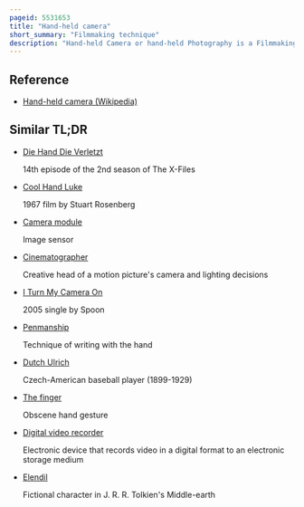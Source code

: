 ```yaml
---
pageid: 5531653
title: "Hand-held camera"
short_summary: "Filmmaking technique"
description: "Hand-held Camera or hand-held Photography is a Filmmaking and Video Production Technique where the Camera is held in the Hands of the Camera Operator rather than mounted on a Tripod or other Base. Hand-held Cameras are used because they are compact for traveling and because they allow greater Freedom of Movement during filming. Newsreel Camera Operators often collected Images using a hand-held Camera. Virtually all modern Video Cameras are small enough for hand-held Use but many professional Video Cameras are specifically designed for Hand-Held Use such as electronic News-Gathering and electronic Field Production."
---
```


## Reference

- [Hand-held camera (Wikipedia)](https://en.wikipedia.org/?curid=5531653)

## Similar TL;DR

- [Die Hand Die Verletzt](/tldr/en/die-hand-die-verletzt)

  14th episode of the 2nd season of The X-Files

- [Cool Hand Luke](/tldr/en/cool-hand-luke)

  1967 film by Stuart Rosenberg

- [Camera module](/tldr/en/camera-module)

  Image sensor

- [Cinematographer](/tldr/en/cinematographer)

  Creative head of a motion picture's camera and lighting decisions

- [I Turn My Camera On](/tldr/en/i-turn-my-camera-on)

  2005 single by Spoon

- [Penmanship](/tldr/en/penmanship)

  Technique of writing with the hand

- [Dutch Ulrich](/tldr/en/dutch-ulrich)

  Czech-American baseball player (1899-1929)

- [The finger](/tldr/en/the-finger)

  Obscene hand gesture

- [Digital video recorder](/tldr/en/digital-video-recorder)

  Electronic device that records video in a digital format to an electronic storage medium

- [Elendil](/tldr/en/elendil)

  Fictional character in J. R. R. Tolkien's Middle-earth

